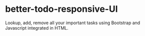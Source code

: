 # better-todo-responsive-UI
Lookup, add, remove all your important tasks using Bootstrap and Javascript integrated in HTML.
